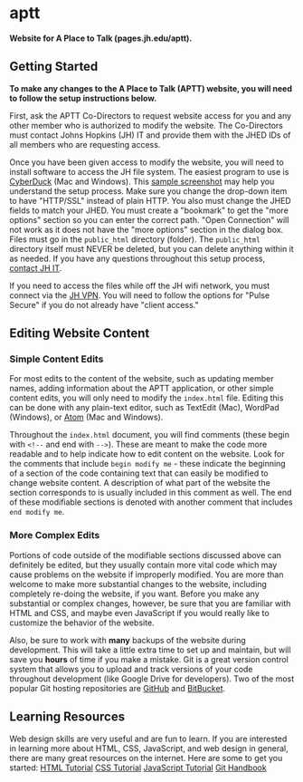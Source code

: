# aptt
**Website for A Place to Talk (pages.jh.edu/aptt).**

## Getting Started
**To make any changes to the A Place to Talk (APTT) website, you will need to
follow the setup instructions below.**

First, ask the APTT Co-Directors to request website access for you and any
other member who is authorized to modify the website. The Co-Directors must
contact Johns Hopkins (JH) IT and provide them with the JHED IDs of all members
who are requesting access.

Once you have been given access to modify the website, you will need to install
software to access the JH file system. The easiest program to use is
[CyberDuck](https://cyberduck.io/) (Mac and Windows). This
[sample screenshot](http://pages.jh.edu/~websvcs/cyberduck-setup.png) may help
you understand the setup process. Make sure you change the drop-down item to
have "HTTP/SSL" instead of plain HTTP. You also must change the JHED fields to
match your JHED. You must create a "bookmark" to get the "more options" section
so you can enter the correct path. "Open Connection" will not work as it does
not have the "more options" section in the dialog box. Files must go in the
`public_html` directory (folder). The `public_html` directory itself must NEVER
be deleted, but you can delete anything within it as needed. If you have any
questions throughout this setup process,
[contact JH IT](https://it.johnshopkins.edu/help/).

If you need to access the files while off the JH wifi network, you must connect
via the [JH VPN](http://www.it.johnshopkins.edu/services/network/VPN/). You will
need to follow the options for "Pulse Secure" if you do not already have "client
access."

## Editing Website Content
### Simple Content Edits
For most edits to the content of the website, such as updating member names,
adding information about the APTT application, or other simple content edits,
you will only need to modify the `index.html` file. Editing this can be done
with any plain-text editor, such as TextEdit (Mac), WordPad (Windows), or
[Atom](https://atom.io/) (Mac and Windows).

Throughout the `index.html` document, you will find comments (these begin with
`<!--` and end with `-->`). These are meant to make the code more readable and
to help indicate how to edit content on the website. Look for the comments that
include `begin modify me` - these indicate the beginning of a section of the
code containing text that can easily be modified to change website content. A
description of what part of the website the section corresponds to is usually
included in this comment as well. The end of these modifiable sections is
denoted with another comment that includes `end modify me`.

### More Complex Edits
Portions of code outside of the modifiable sections discussed above can
definitely be edited, but they usually contain more vital code which may cause
problems on the website if improperly modified. You are more than welcome to
make more substantial changes to the website, including completely re-doing the
website, if you want. Before you make any substantial or complex changes,
however, be sure that you are familiar with HTML and CSS, and maybe even
JavaScript if you would really like to customize the behavior of the website.

Also, be sure to work with **many** backups of the website during development.
This will take a little extra time to set up and maintain, but will save you
**hours** of time if you make a mistake. Git is a great version control system
that allows you to upload and track versions of your code throughout development
(like Google Drive for developers). Two of the most popular Git hosting
repositories are [GitHub](https://github.com/) and
[BitBucket](https://bitbucket.org/).

## Learning Resources
Web design skills are very useful and are fun to learn. If you are interested in
learning more about HTML, CSS, JavaScript, and web design in general, there are
many great resources on the internet. Here are some to get you started:
[HTML Tutorial](https://www.w3schools.com/html/)
[CSS Tutorial](https://www.w3schools.com/css/)
[JavaScript Tutorial](https://www.w3schools.com/js/)
[Git Handbook](https://guides.github.com/introduction/git-handbook/)
